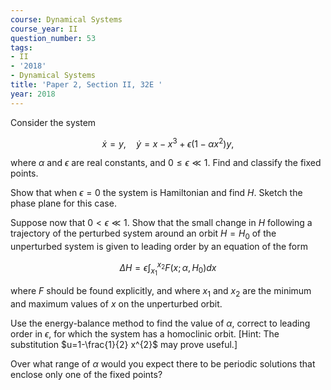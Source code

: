 ```yaml
---
course: Dynamical Systems
course_year: II
question_number: 53
tags:
- II
- '2018'
- Dynamical Systems
title: 'Paper 2, Section II, 32E '
year: 2018
---
```




Consider the system

$$\dot{x}=y, \quad \dot{y}=x-x^{3}+\epsilon\left(1-\alpha x^{2}\right) y,$$

where $\alpha$ and $\epsilon$ are real constants, and $0 \leqslant \epsilon \ll 1$. Find and classify the fixed points.

Show that when $\epsilon=0$ the system is Hamiltonian and find $H$. Sketch the phase plane for this case.

Suppose now that $0<\epsilon \ll 1$. Show that the small change in $H$ following a trajectory of the perturbed system around an orbit $H=H_{0}$ of the unperturbed system is given to leading order by an equation of the form

$$\Delta H=\epsilon \int_{x_{1}}^{x_{2}} F\left(x ; \alpha, H_{0}\right) d x$$

where $F$ should be found explicitly, and where $x_{1}$ and $x_{2}$ are the minimum and maximum values of $x$ on the unperturbed orbit.

Use the energy-balance method to find the value of $\alpha$, correct to leading order in $\epsilon$, for which the system has a homoclinic orbit. [Hint: The substitution $u=1-\frac{1}{2} x^{2}$ may prove useful.]

Over what range of $\alpha$ would you expect there to be periodic solutions that enclose only one of the fixed points?